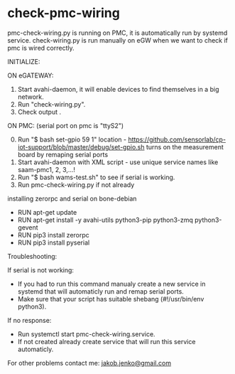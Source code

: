 # check-pmc-wiring
pmc-check-wiring.py is running on PMC, it is automatically run by systemd service. check-wiring.py is run manually on eGW when we want to check if pmc is wired correctly.

INITIALIZE:

ON eGATEWAY:
1. Start avahi-daemon, it will enable devices to find themselves in a big network.
2. Run "check-wiring.py".
3. Check output .

ON PMC: (serial port on pmc is "ttyS2") 

0. Run "$ bash set-gpio 59 1" location - https://github.com/sensorlab/cp-iot-support/blob/master/debug/set-gpio.sh turns on the measurement board by remaping serial ports
1. Start avahi-daemon with XML script - use unique service names like saam-pmc1, 2, 3,...!
2. Run "$ bash wams-test.sh" to see if serial is working.
3. Run pmc-check-wiring.py if not already 

installing zerorpc and serial on bone-debian
- RUN apt-get update
- RUN apt-get install -y avahi-utils python3-pip python3-zmq python3-gevent
- RUN pip3 install zerorpc
- RUN pip3 install pyserial

Troubleshooting:

If serial is not working: 
- If you had to run this command manualy create a new service in systemd that
will automaticly run and remap serial ports.
- Make sure that your script has suitable shebang (#!/usr/bin/env python3).

If no response:
- Run systemctl start pmc-check-wiring.service. 
- If not created already create service that will run this service automaticly.

For other problems contact me:
jakob.jenko@gmail.com
